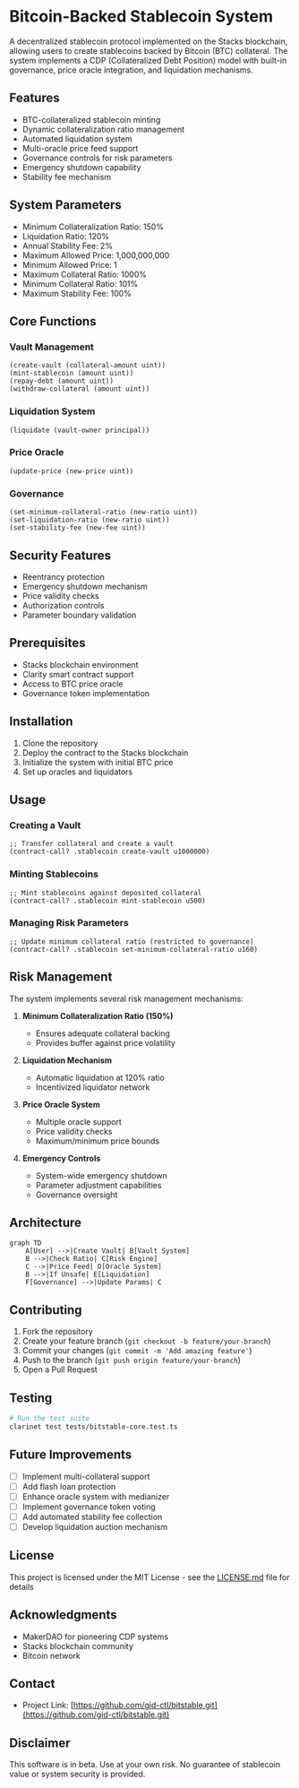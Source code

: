 # Bitcoin-Backed Stablecoin System

A decentralized stablecoin protocol implemented on the Stacks blockchain, allowing users to create stablecoins backed by Bitcoin (BTC) collateral. The system implements a CDP (Collateralized Debt Position) model with built-in governance, price oracle integration, and liquidation mechanisms.

## Features

* BTC-collateralized stablecoin minting
* Dynamic collateralization ratio management
* Automated liquidation system
* Multi-oracle price feed support
* Governance controls for risk parameters
* Emergency shutdown capability
* Stability fee mechanism

## System Parameters

* Minimum Collateralization Ratio: 150%
* Liquidation Ratio: 120%
* Annual Stability Fee: 2%
* Maximum Allowed Price: 1,000,000,000
* Minimum Allowed Price: 1
* Maximum Collateral Ratio: 1000%
* Minimum Collateral Ratio: 101%
* Maximum Stability Fee: 100%

## Core Functions

### Vault Management

```clarity
(create-vault (collateral-amount uint))
(mint-stablecoin (amount uint))
(repay-debt (amount uint))
(withdraw-collateral (amount uint))
```

### Liquidation System

```clarity
(liquidate (vault-owner principal))
```

### Price Oracle

```clarity
(update-price (new-price uint))
```

### Governance

```clarity
(set-minimum-collateral-ratio (new-ratio uint))
(set-liquidation-ratio (new-ratio uint))
(set-stability-fee (new-fee uint))
```

## Security Features

- Reentrancy protection
- Emergency shutdown mechanism
- Price validity checks
- Authorization controls
- Parameter boundary validation

## Prerequisites

- Stacks blockchain environment
- Clarity smart contract support
- Access to BTC price oracle
- Governance token implementation

## Installation

1. Clone the repository
2. Deploy the contract to the Stacks blockchain
3. Initialize the system with initial BTC price
4. Set up oracles and liquidators

## Usage

### Creating a Vault

```clarity
;; Transfer collateral and create a vault
(contract-call? .stablecoin create-vault u1000000)
```

### Minting Stablecoins

```clarity
;; Mint stablecoins against deposited collateral
(contract-call? .stablecoin mint-stablecoin u500)
```

### Managing Risk Parameters

```clarity
;; Update minimum collateral ratio (restricted to governance)
(contract-call? .stablecoin set-minimum-collateral-ratio u160)
```

## Risk Management

The system implements several risk management mechanisms:

1. **Minimum Collateralization Ratio (150%)**
   - Ensures adequate collateral backing
   - Provides buffer against price volatility

2. **Liquidation Mechanism**
   - Automatic liquidation at 120% ratio
   - Incentivized liquidator network

3. **Price Oracle System**
   - Multiple oracle support
   - Price validity checks
   - Maximum/minimum price bounds

4. **Emergency Controls**
   - System-wide emergency shutdown
   - Parameter adjustment capabilities
   - Governance oversight

## Architecture

```mermaid
graph TD
    A[User] -->|Create Vault| B[Vault System]
    B -->|Check Ratio| C[Risk Engine]
    C -->|Price Feed| D[Oracle System]
    B -->|If Unsafe| E[Liquidation]
    F[Governance] -->|Update Params| C
```

## Contributing

1. Fork the repository
2. Create your feature branch (`git checkout -b feature/your-branch`)
3. Commit your changes (`git commit -m 'Add amazing feature'`)
4. Push to the branch (`git push origin feature/your-branch`)
5. Open a Pull Request

## Testing

```bash
# Run the test suite
clarinet test tests/bitstable-core.test.ts
```

## Future Improvements

- [ ] Implement multi-collateral support
- [ ] Add flash loan protection
- [ ] Enhance oracle system with medianizer
- [ ] Implement governance token voting
- [ ] Add automated stability fee collection
- [ ] Develop liquidation auction mechanism

## License

This project is licensed under the MIT License - see the [LICENSE.md](LICENSE.md) file for details

## Acknowledgments

* MakerDAO for pioneering CDP systems
* Stacks blockchain community
* Bitcoin network

## Contact

* Project Link: [https://github.com/gid-ctl/bitstable.git](https://github.com/gid-ctl/bitstable.git)

## Disclaimer

This software is in beta. Use at your own risk. No guarantee of stablecoin value or system security is provided.